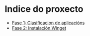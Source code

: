 # Indice do proxecto
* [Fase 1: Clasificacion de aplicacións](01_clasificacion.md)
* [Fase 2: Instalación Winget](02_instalacion.md)
